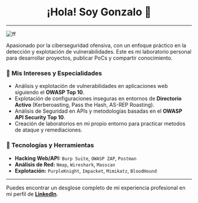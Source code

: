 <h1 align="center">¡Hola! Soy Gonzalo 👋</h1>

---

![ff](https://github.com/user-attachments/assets/0ee359a1-729b-4fdd-8c2a-ff4a33b1216c)


Apasionado por la ciberseguridad ofensiva, con un enfoque práctico en la detección y explotación de vulnerabilidades. Este es mi laboratorio personal para desarrollar proyectos, publicar PoCs y compartir conocimiento.

### 🌱 Mis Intereses y Especialidades

* Análisis y explotación de vulnerabilidades en aplicaciones web siguiendo el **OWASP Top 10**.
* Explotación de configuraciones inseguras en entornos de **Directorio Activo** (Kerberoasting, Pass the Hash, AS-REP Roasting).
* Análisis de Seguridad en APIs y metodologías basadas en el **OWASP API Security Top 10**.
* Creación de laboratorios en mi propio entorno para practicar metodos de ataque y remediaciones.

### 🔧 Tecnologías y Herramientas

* **Hacking Web/API:** `Burp Suite`, `OWASP ZAP`, `Postman`
* **Análisis de Red:** `Nmap`, `Wireshark`, `Masscan`
* **Explotación:** `PurpleKnight`, `Impacket`, `Mimikatz`, `BloodHound`
---

Puedes encontrar un desglose completo de mi experiencia profesional en mi perfil de **[LinkedIn](https://www.linkedin.com/in/gonzalo-g%C3%B3mez-martos-2b51722b1/)**.
